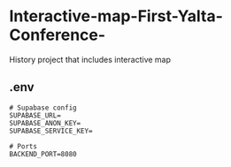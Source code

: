 # Interactive-map-First-Yalta-Conference-
History project that includes interactive map


## .env
```
# Supabase config 
SUPABASE_URL=
SUPABASE_ANON_KEY=
SUPABASE_SERVICE_KEY=

# Ports
BACKEND_PORT=8080
```